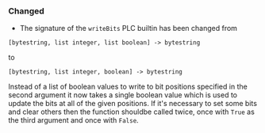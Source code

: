 ### Changed

- The signature of the `writeBits` PLC builtin has been changed from
```
[bytestring, list integer, list boolean] -> bytestring
```

to

```
[bytestring, list integer, boolean] -> bytestring
```

Instead of a list of boolean values to write to bit positions specified in the
second argument it now takes a single boolean value which is used to update the
bits at all of the given positions.  If it's necessary to set some bits and
clear others then the function shouldbe called twice, once with `True` as the
third argument and once with `False`.

